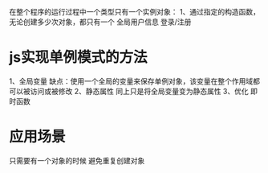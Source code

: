 在整个程序的运行过程中一个类型只有一个实例对象：
 1、通过指定的构造函数，无论创建多少次对象，都只有一个 
 全局用户信息 登录/注册

 # js实现单例模式的方法 
 1、全局变量  缺点：使用一个全局的变量来保存单例对象，该变量在整个作用域都可以被访问或被修改
 2、静态属性 同上只是将全局变量变为静态属性
 3、优化 即时函数

 # 应用场景
 只需要有一个对象的时候 避免重复创建对象